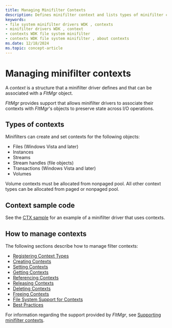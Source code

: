 ```yaml
---
title: Managing Minifilter Contexts
description: Defines minifilter context and lists types of minifilter contexts
keywords:
- file system minifilter drivers WDK , contexts
- minifilter drivers WDK , context
- contexts WDK file system minifilter
- contexts WDK file system minifilter , about contexts
ms.date: 12/18/2024
ms.topic: concept-article
---
```


# Managing minifilter contexts

A *context* is a structure that a minifilter driver defines and that can be associated with a *FltMgr* object.

*FltMgr* provides support that allows minifilter drivers to associate their contexts with *FltMgr*'s objects to preserve state across I/O operations.

## Types of contexts

Minifilters can create and set contexts for the following objects:

- Files (Windows Vista and later)
- Instances
- Streams
- Stream handles (file objects)
- Transactions (Windows Vista and later)
- Volumes

Volume contexts must be allocated from nonpaged pool. All other context types can be allocated from paged or nonpaged pool.

## Context sample code

See the [CTX sample](https://github.com/Microsoft/Windows-driver-samples/tree/main/filesys/miniFilter/ctx) for an example of a minifilter driver that uses contexts.

## How to manage contexts

The following sections describe how to manage filter contexts:

- [Registering Context Types](registering-context-types.md)
- [Creating Contexts](creating-contexts.md)
- [Setting Contexts](setting-contexts.md)
- [Getting Contexts](getting-contexts.md)
- [Referencing Contexts](referencing-contexts.md)
- [Releasing Contexts](releasing-contexts.md)
- [Deleting Contexts](deleting-contexts.md)
- [Freeing Contexts](freeing-contexts.md)
- [File System Support for Contexts](file-system-support-for-contexts.md)
- [Best Practices](best-practices.md)

For information regarding the support provided by *FltMgr*, see [Supporting minifilter contexts](managing-contexts.md).
